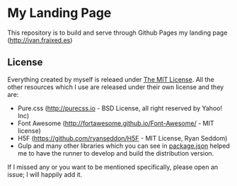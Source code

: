 My Landing Page
===============

This repository is to build and serve through Github Pages my landing page (http://ivan.fraixed.es)


## License

Everything created by myself is releaed under [The MIT License](https://raw.githubusercontent.com/ifraixedes/landing/master/LICENSE).
All the other resources which I use are released under their own license and they are:

* Pure.css (http://purecss.io - BSD License, all right reserved by Yahoo! Inc)
* Font Awesome (http://fortawesome.github.io/Font-Awesome/ - MIT license)
* H5F (https://github.com/ryanseddon/H5F - MIT License, Ryan Seddom)
* Gulp and many other libraries which you can see in [package.json](https://raw.githubusercontent.com/ifraixedes/landing/master/package.json) helped me to have the runner to develop and build the distribution version.


If I missed any or you want to be mentioned specifically, please open an issue; I will happily add it.

